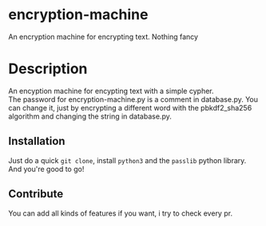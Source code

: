 # encryption-machine
An encryption machine for encrypting text. Nothing fancy
<h1>Description</h1>
An encyption machine for encypting text with a simple cypher.
<br>
The password for encryption-machine.py is a comment in database.py.
You can change it, just by encrypting a different word with the pbkdf2_sha256 algorithm and changing the string in database.py.
<br>
<h2>Installation</h2>
Just do a quick <code>git clone</code>, install <code>python3</code> and the <code>passlib</code> python library.
<br>
And you're good to go!
<br>
<h2>Contribute</h2>
You can add all kinds of features if you want, i try to check every pr.
